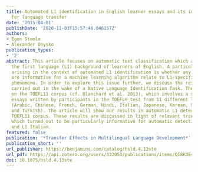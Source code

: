 ```yaml
---
title: Automated L1 identification in English learner essays and its implications
  for language transfer
date: '2015-04-01'
publishDate: '2020-11-03T15:57:46.046157Z'
authors:
- Egon Stemle
- Alexander Onysko
publication_types:
- '2'
abstract: This article focuses on automatic text classification which aims at identifying
  the first language (L1) background of learners of English. A particular question
  arising in the context of automated L1 identification is whether any features that
  are informative for a machine learning algorithm relate to L1-specific transfer
  phenomena. In order to explore this issue further, we discuss the results of a study
  carried out in the wake of a Native Language Identification Task. The task is based
  on the TOEFL11 corpus (cf. Blanchard et al. 2013), which involves a sample of 12,100
  essays written by participants in the TOEFL® test from 11 different language backgrounds
  (Arabic, Chinese, French, German, Hindi, Italian, Japanese, Korean, Spanish, Telugu,
  and Turkish). The article will show our results in automatic L1 detection in the
  TOEFL11 corpus. These results are discussed in light of relevant transfer features
  which turned out to be particularly informative for automatic detection of L1 German
  and L1 Italian.
featured: false
publication: '*Transfer Effects in Multilingual Language Development*'
publication_short: ''
url_publisher: https://benjamins.com/catalog/hsld.4.13ste
url_pdf: https://api.zotero.org/users/332053/publications/items/QI8K3E4I/file/view
doi: 10.1075/hsld.4.13ste
---
```


